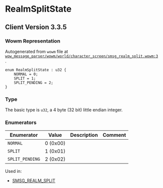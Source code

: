 # RealmSplitState

## Client Version 3.3.5

### Wowm Representation

Autogenerated from `wowm` file at [`wow_message_parser/wowm/world/character_screen/smsg_realm_split.wowm:3`](https://github.com/gtker/wow_messages/tree/main/wow_message_parser/wowm/world/character_screen/smsg_realm_split.wowm#L3).

```rust,ignore
enum RealmSplitState : u32 {
    NORMAL = 0;
    SPLIT = 1;
    SPLIT_PENDING = 2;
}
```
### Type
The basic type is `u32`, a 4 byte (32 bit) little endian integer.
### Enumerators
| Enumerator | Value  | Description | Comment |
| --------- | -------- | ----------- | ------- |
| `NORMAL` | 0 (0x00) |  |  |
| `SPLIT` | 1 (0x01) |  |  |
| `SPLIT_PENDING` | 2 (0x02) |  |  |

Used in:
* [SMSG_REALM_SPLIT](smsg_realm_split.md)

